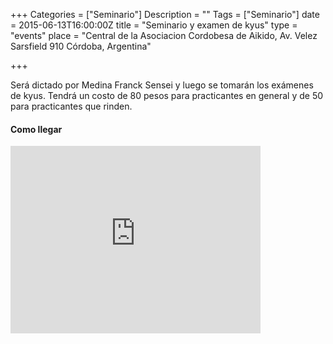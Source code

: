 +++
Categories = ["Seminario"]
Description = ""
Tags = ["Seminario"]
date = 2015-06-13T16:00:00Z
title = "Seminario y examen de kyus"
type = "events"
place = "Central de la Asociacion Cordobesa de Aikido, Av. Velez Sarsfield 910 Córdoba, Argentina"

+++


Será dictado por Medina Franck Sensei y luego se tomarán los exámenes de kyus.
Tendrá un costo de 80 pesos para practicantes en general y de 50 para
practicantes que rinden.


#### Como llegar

<iframe src="https://www.google.com/maps/embed?pb=!1m14!1m8!1m3!1d3404.573968701656!2d-64.191565!3d-31.425862!3m2!1i1024!2i768!4f13.1!3m3!1m2!1s0x9432a28892a73dd1%3A0x4104a66357705427!2sAsociaci%C3%B3n+Cordobesa+de+Aikido!5e0!3m2!1sen!2sar!4v1411526711640" width="400" height="300" frameborder="0" style="border:0"></iframe>
